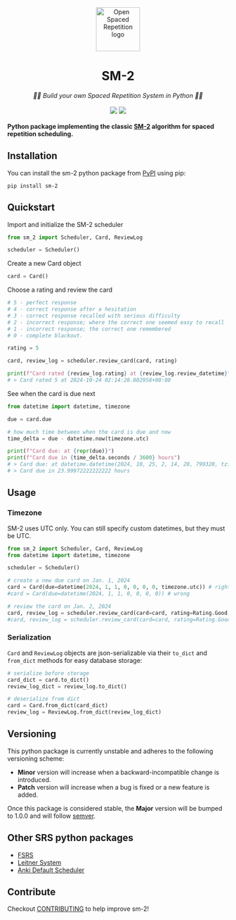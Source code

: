 <div align="center">
  <img src="https://avatars.githubusercontent.com/u/96821265?s=200&v=4" height="100" alt="Open Spaced Repetition logo"/>
</div>
<div align="center">

# SM-2
</div>

<div align="center">
  <em>🧠🔄 Build your own Spaced Repetition System in Python 🧠🔄</em>
</div>
<br />
<div align="center" style="text-decoration: none;">
    <a href="https://pypi.org/project/sm-2/"><img src="https://img.shields.io/pypi/v/sm-2"></a>
    <a href="https://github.com/open-spaced-repetition/sm-2/blob/main/LICENSE" style="text-decoration: none;"><img src="https://img.shields.io/badge/License-MIT-brightgreen.svg"></a>
</div>
<br />

<div align="left">
    <strong>
    Python package implementing the classic <a href="https://super-memory.com/english/ol/sm2.htm">SM-2</a> algorithm for spaced repetition scheduling.
    </strong>
</div>


## Installation

You can install the sm-2 python package from [PyPI](https://pypi.org/project/sm-2/) using pip:
```
pip install sm-2
```

## Quickstart

Import and initialize the SM-2 scheduler

```python
from sm_2 import Scheduler, Card, ReviewLog

scheduler = Scheduler()
```

Create a new Card object

```python
card = Card()
```

Choose a rating and review the card

```python
# 5 - perfect response
# 4 - correct response after a hesitation
# 3 - correct response recalled with serious difficulty
# 2 - incorrect response; where the correct one seemed easy to recall
# 1 - incorrect response; the correct one remembered
# 0 - complete blackout.

rating = 5

card, review_log = scheduler.review_card(card, rating)

print(f"Card rated {review_log.rating} at {review_log.review_datetime}")
# > Card rated 5 at 2024-10-24 02:14:20.802958+00:00
```

See when the card is due next
```python
from datetime import datetime, timezone

due = card.due

# how much time between when the card is due and now
time_delta = due - datetime.now(timezone.utc)

print(f"Card due: at {repr(due)}")
print(f"Card due in {time_delta.seconds / 3600} hours")
# > Card due: at datetime.datetime(2024, 10, 25, 2, 14, 20, 799320, tzinfo=datetime.timezone.utc)
# > Card due in 23.99972222222222 hours
```

## Usage

### Timezone

SM-2 uses UTC only. You can still specify custom datetimes, but they must be UTC.

```python
from sm_2 import Scheduler, Card, ReviewLog
from datetime import datetime, timezone

scheduler = Scheduler()

# create a new due card on Jan. 1, 2024
card = Card(due=datetime(2024, 1, 1, 0, 0, 0, 0, timezone.utc)) # right
#card = Card(due=datetime(2024, 1, 1, 0, 0, 0, 0)) # wrong

# review the card on Jan. 2, 2024
card, review_log = scheduler.review_card(card=card, rating=Rating.Good, review_datetime=datetime(2024, 1, 2, 0, 0, 0, 0, timezone.utc)) # right
#card, review_log = scheduler.review_card(card=card, rating=Rating.Good, review_datetime=datetime(2024, 1, 2, 0, 0, 0, 0)) # wrong
```

### Serialization

`Card` and `ReviewLog` objects are json-serializable via their `to_dict` and `from_dict` methods for easy database storage:
```python
# serialize before storage
card_dict = card.to_dict()
review_log_dict = review_log.to_dict()

# deserialize from dict
card = Card.from_dict(card_dict)
review_log = ReviewLog.from_dict(review_log_dict)
```

## Versioning

This python package is currently unstable and adheres to the following versioning scheme:

- **Minor** version will increase when a backward-incompatible change is introduced.
- **Patch** version will increase when a bug is fixed or a new feature is added.

Once this package is considered stable, the **Major** version will be bumped to 1.0.0 and will follow [semver](https://semver.org/).

## Other SRS python packages

- [FSRS](https://github.com/open-spaced-repetition/py-fsrs)
- [Leitner System](https://github.com/open-spaced-repetition/leitner-box)
- [Anki Default Scheduler](https://github.com/open-spaced-repetition/anki-sm-2)

## Contribute

Checkout [CONTRIBUTING](https://github.com/open-spaced-repetition/sm-2/blob/main/CONTRIBUTING.md) to help improve sm-2!